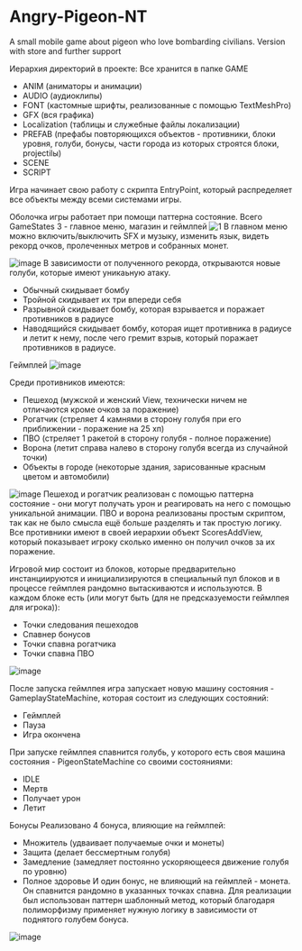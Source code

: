 # Angry-Pigeon-NT
A small mobile game about pigeon who love bombarding civilians. Version with store and further support

Иерархия директорий в проекте:
Все хранится в папке GAME
- ANIM (аниматоры и анимации)
- AUDIO (аудиоклипы)
- FONT (кастомные шрифты, реализованные с помощью TextMeshPro)
- GFX (вся графика)
- Localization (таблицы и служебные файлы локализации)
- PREFAB (префабы повторяющихся объектов - противники, блоки уровня, голуби, бонусы, части города из которых строятся блоки, projectilы)
- SCENE
- SCRIPT

Игра начинает свою работу с скрипта EntryPoint, который распределяет все объекты между всеми системами игры.

Оболочка игры работает при помощи паттерна состояние. Всего GameStates 3 - главное меню, магазин и геймлпей
![1](https://github.com/user-attachments/assets/5f5d2bc3-daea-44c9-b9db-85cdbadc3cf2)
В главном меню можно включить/выключить SFX и музыку, изменить язык, видеть рекорд очков, пролеченных метров и собранных монет.

![image](https://github.com/user-attachments/assets/324045e4-0707-47c1-abde-80dc6a84f9e0)
В зависимости от полученного рекорда, открываются новые голуби, которые имеют уникаьную атаку.

- Обычный скидывает бомбу
- Тройной скидывает их три впереди себя
- Разрывной скидывает бомбу, которая взрывается и поражает противников в радиусе
- Наводящийся скидывает бомбу, которая ищет противника в радиусе и летит к нему, после чего гремит взрыв, который поражает противников в радиусе.

Геймплей
![image](https://github.com/user-attachments/assets/79337cb4-9bc1-479e-853e-c7ee49a2594c)

Среди противников имеются:
- Пешеход (мужской и женский View, технически ничем не отличаются кроме очков за поражение)
- Рогатчик (стреляет 4 камнями в сторону голубя при его приближении - поражение на 25 хп)
- ПВО (стреляет 1 ракетой в сторону голубя - полное поражение)
- Ворона (летит справа налево в сторону голубя всегда из случайной точки)
- Объекты в городе (некоторые здания, зарисованные красным цветом и автомобили)

![image](https://github.com/user-attachments/assets/7dbb743a-c40d-4efb-a093-f6fa40f4c2ea)
Пешеход и рогатчик реализован с помощью паттерна состояние - они могут получать урон и реагировать на него с помощью уникальной анимации.
ПВО и ворона реализованы простым скриптом, так как не было смысла ещё больше разделять и так простую логику.
Все противники имеют в своей иерархии объект ScoresAddView, который показывает игроку сколько именно он получил очков за их поражение.

Игровой мир состоит из блоков, которые предварительно инстанциируются и инициализируются в специальный пул блоков и в процессе геймплея
рандомно вытаскиваются и используются.
В каждом блоке есть (или могут быть (для не предсказуемости геймлпея для игрока)):
- Точки следования пешеходов
- Спавнер бонусов
- Точки спавна рогатчика
- Точки спавна ПВО

![image](https://github.com/user-attachments/assets/b76c4d48-b6a0-4957-a84e-e72fec73485d)

После запуска геймлпея игра запускает новую машину состояния - GameplayStateMachine, которая состоит из следующих состояний:
- Геймплей
- Пауза
- Игра окончена

При запуске геймлпея спавнится голубь, у которого есть своя машина состояния - PigeonStateMachine со своими состояниями:
- IDLE
- Мертв
- Получает урон
- Летит

Бонусы
Реализовано 4 бонуса, влияющие на геймлпей:
- Множитель (удваивает получаемые очки и монеты)
- Защита (делает бессмертным голубя)
- Замедление (замедляет постоянно ускоряющееся движение голубя по уровню)
- Полное здоровье
И один бонус, не влияющий на геймплей - монета. Он спавнится рандомно в указанных точках спавна.
Для реализации был использован паттерн шаблонный метод, который благодаря полиморфизму применяет нужную логику в зависимости
от поднятого голубем бонуса.

![image](https://github.com/user-attachments/assets/ecab954b-cd32-4330-95ee-84a6a0bcf1bf)






